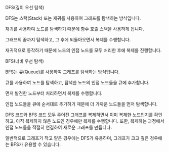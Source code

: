 DFS(깊이 우선 탐색)


DFS는 스택(Stack) 또는 재귀를 사용하여 그래프를 탐색하는 방식입니다.


재귀를 사용하여 노드를 탐색하기 때문에 함수 호출 스택을 사용하게 됩니다.


그래프의 끝까지 탐색하고, 그 후에 되돌아오면서 복제를 수행합니다.


재귀적으로 동작하기 때문에 노드의 인접 노드를 모두 처리한 후에 복제를 진행합니다.



BFS(너비 우선 탐색)


BFS는 큐(Queue)를 사용하여 그래프를 탐색하는 방식입니다.


큐를 사용하여 노드를 탐색하고, 탐색한 노드의 인접 노드들을 큐에 추가합니다.


먼저 발견한 노드부터 처리하면서 복제를 수행합니다.


인접 노드들을 큐에 순서대로 추가하기 때문에 더 가까운 노드들을 먼저 탐색합니다.


DFS 코드와 BFS 코드 모두 주어진 그래프를 복제하면서 이미 복제한 노드인지를 확인하고, 아직 복제하지 않은 노드인 경우에만 복제를 수행합니다. 또한, 복제하는 과정에서 인접 노드들을 적절히 연결하여 새로운 그래프를 만듭니다.



일반적으로 그래프가 작고 얕은 경우에는 DFS가 유용하며, 그래프가 크고 깊은 경우에는 BFS가 유용할 수 있습니다.




​
